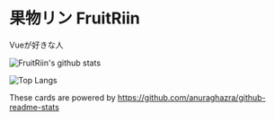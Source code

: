 
# 果物リン FruitRiin
Vueが好きな人

![FruitRiin's github stats](https://github-readme-stats.vercel.app/api?username=FruitRiin&count_private=true&show_icons=true)

![Top Langs](https://github-readme-stats.vercel.app/api/top-langs/?username=FruitRiin)

These cards are powered by https://github.com/anuraghazra/github-readme-stats
